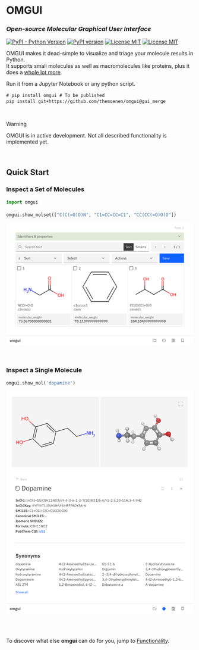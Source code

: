 # OMGUI

### _Open-source Molecular Graphical User Interface_

[![PyPI - Python Version](https://img.shields.io/pypi/pyversions/omgui)](https://pypi.org/project/omgui/)
[![PyPI version](https://img.shields.io/pypi/v/omgui)](https://pypi.org/project/omgui/)
[![License MIT](https://img.shields.io/github/license/acceleratedscience/openad-toolkit)](https://opensource.org/licenses/MIT)
[![License MIT](https://img.shields.io/pypi/frameworkversions/jupyterlab/omgui)](https://jupyter.org/)

OMGUI makes it dead-simple to visualize and triage your molecule results in Python.  
It supports small molecules as well as macromolecules like proteins, plus it does a [whole lot more](docs/functionality.md).

Run it from a Jupyter Notebook or any python script.

```shell
# pip install omgui # To be published
pip install git+https://github.com/themoenen/omgui@gui_merge
```

<br>

> [!WARNING]  
> OMGUI is in active development. Not all described functionality is implemented yet.

<br>

## Quick Start

### Inspect a Set of Molecules

```python
import omgui

omgui.show_molset(["C(C(=O)O)N", "C1=CC=CC=C1", "CC(CC(=O)O)O"])
```

<kbd><img src="docs/assets/gui-molset.png" /></kbd>

<br>

### Inspect a Single Molecule

```python
omgui.show_mol('dopamine')
```

<kbd><img src="docs/assets/gui-molecule.png" /></kbd>

<br><br>

To discover what else **omgui** can do for you, jump to [Functionality](docs/functionality.md).

<!-- ```shell
yes | plotly_get_cxrome
``` -->

<!-- source ../agenv/bin/activate -->

<!-- python -m test -->

